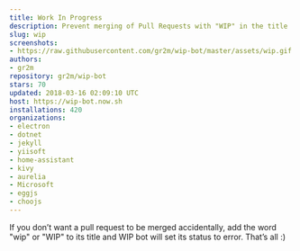 ```yaml
---
title: Work In Progress
description: Prevent merging of Pull Requests with "WIP" in the title
slug: wip
screenshots:
- https://raw.githubusercontent.com/gr2m/wip-bot/master/assets/wip.gif
authors:
- gr2m
repository: gr2m/wip-bot
stars: 70
updated: 2018-03-16 02:09:10 UTC
host: https://wip-bot.now.sh
installations: 420
organizations:
- electron
- dotnet
- jekyll
- yiisoft
- home-assistant
- kivy
- aurelia
- Microsoft
- eggjs
- choojs
---
```


If you don’t want a pull request to be merged accidentally, add the word "wip" or "WIP" to its title and WIP bot will set its status to error. That’s all :)

